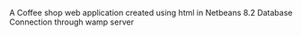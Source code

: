 A Coffee shop web application created using html in Netbeans 8.2
Database Connection through wamp server 



